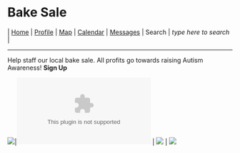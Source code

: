# Bake Sale

| [Home](https://pdc1601.github.io/SWEN-101-Group1/) | [Profile](https://pdc1601.github.io/SWEN-101-Group1/profile) | [Map](https://pdc1601.github.io/SWEN-101-Group1/map) | [Calendar](https://pdc1601.github.io/SWEN-101-Group1/calendar) | [Messages](https://pdc1601.github.io/SWEN-101-Group1/messages) | Search | *type here to search* | 

------------------------------------------------
Help staff our local bake sale. All profits go towards raising Autism Awareness!
**Sign Up**

![ ](https://static.boredpanda.com/blog/wp-content/uploads/2015/08/totoro-cakes-34__605.jpg)|![ ](https://images.squarespace-cdn.com/content/v1/560dbc25e4b0969564758eb5/1484339676779-W306SLWE0G0FPO2GB59F/ke17ZwdGBToddI8pDm48kKAwwdAfKsTlKsCcElEApLR7gQa3H78H3Y0txjaiv_0fDoOvxcdMmMKkDsyUqMSsMWxHk725yiiHCCLfrh8O1z5QPOohDIaIeljMHgDF5CVlOqpeNLcJ80NK65_fV7S1UegTYNQkRo-Jk4EWsyBNhwKrKLo5CceA1-Tdpfgyxoog5ck0MD3_q0rY3jFJjjoLbQ/Totoro+Cafe+%2B+www.thetravelpockets.com) | ![ ](http://ironchefjabes.page.ph/regali/wp-content/uploads/2019/03/Kpop-BT21-Cupcakes_BTS_-K-pop_Mang_Tata_Chimmy_Cooky_Van_RJ_Shooky_Koya_Korean_Kdrama.jpg) | ![ ](http://mymodernmet.com/wp/wp-content/uploads/2017/02/melly-eats-world-animal-macarons-6.jpg)
